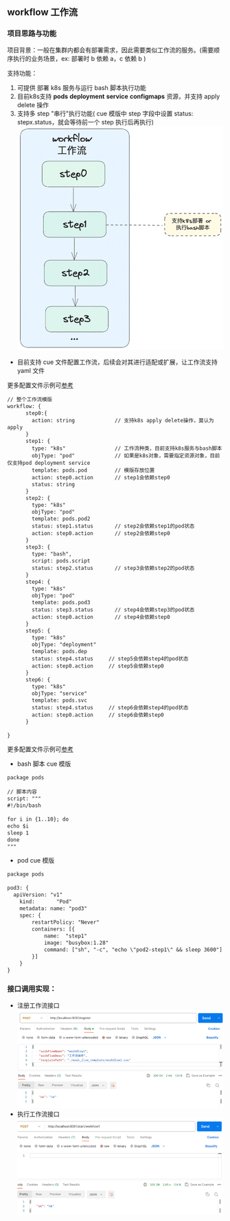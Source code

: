 ## workflow 工作流

### 项目思路与功能
项目背景：一般在集群内都会有部署需求，因此需要类似工作流的服务。(需要顺序执行的业务场景，ex: 部署时 b 依赖 a，c 依赖 b )

支持功能：
1. 可提供 部署 k8s 服务与运行 bash 脚本执行功能
2. 目前k8s支持 **pods** **deployment** **service** **configmaps** 资源，并支持 apply delete 操作
3. 支持多 step "串行"执行功能( cue 模版中 step 字段中设置 status: stepx.status，就会等待前一个 step 执行后再执行)
![](https://github.com/Kubernetes-Learning-Playground/work-flow-by-cue/blob/main/image/%E6%97%A0%E6%A0%87%E9%A2%98-2023-08-10-2343.png?raw=true)

- 目前支持 cue 文件配置工作流，后续会对其进行适配或扩展，让工作流支持 yaml 文件

更多配置文件示例可[参考](./work_flow_template)
```cue
// 整个工作流模版
workflow: {
      step0:{
      	action: string             // 支持k8s apply delete操作，莫认为apply
      }
      step1: {
        type: "k8s"                // 工作流种类，目前支持k8s服务与bash脚本
        objType: "pod"             // 如果是k8s对象，需要指定资源对象，目前仅支持pod deployment service
        template: pods.pod         // 模版存放位置
        action: step0.action       // step1会依赖step0
        status: string
      }
      step2: {
        type: "k8s"
        objType: "pod"
        template: pods.pod2
        status: step1.status	   // step2会依赖step1的pod状态
        action: step0.action       // step2会依赖step0
      }
      step3: {
        type: "bash",
        script: pods.script
        status: step2.status	   // step3会依赖step2的pod状态
      }
      step4: {
        type: "k8s"
        objType: "pod"
        template: pods.pod3
        status: step3.status	   // step4会依赖step3的pod状态
        action: step0.action       // step4会依赖step0
      }
      step5: {
        type: "k8s"
        objType: "deployment"
        template: pods.dep
        status: step4.status	 // step5会依赖step4的pod状态
        action: step0.action     // step5会依赖step0
      }
	  step6: {
        type: "k8s"
        objType: "service"
        template: pods.svc
        status: step4.status	 // step6会依赖step4的pod状态
        action: step0.action     // step6会依赖step0
      }

}
```
更多配置文件示例可[参考](./yamls)
- bash 脚本 cue 模版
```cue
package pods

// 脚本内容
script: """
#!/bin/bash

for i in {1..10}; do
echo $i
sleep 1
done
"""
```

- pod cue 模版
```cue
package pods

pod3: {
  apiVersion: "v1"
    kind:       "Pod"
    metadata: name: "pod3"
    spec: {
        restartPolicy: "Never"
        containers: [{
            name:  "step1"
            image: "busybox:1.28"
            command: ["sh", "-c", "echo \"pod2-step1\" && sleep 3600"]
        }]
    }
}
```

### 接口调用实现：
- 注册工作流接口
![](https://github.com/Kubernetes-Learning-Playground/work-flow-by-cue/blob/main/image/img.png?raw=true)
- 执行工作流接口
![](https://github.com/Kubernetes-Learning-Playground/work-flow-by-cue/blob/main/image/img_1.png?raw=true)



